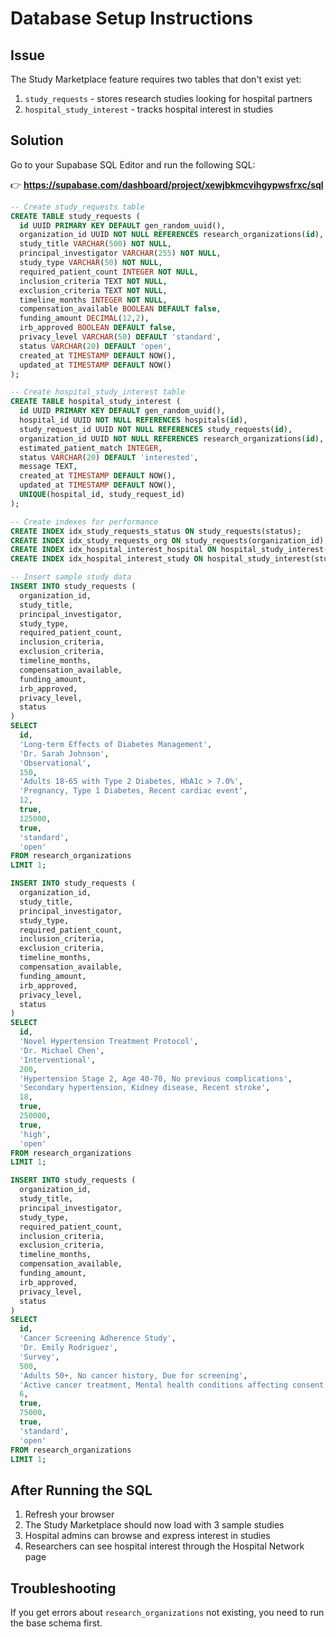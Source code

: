 # Database Setup Instructions

## Issue
The Study Marketplace feature requires two tables that don't exist yet:
1. `study_requests` - stores research studies looking for hospital partners
2. `hospital_study_interest` - tracks hospital interest in studies

## Solution

Go to your Supabase SQL Editor and run the following SQL:

👉 **https://supabase.com/dashboard/project/xewjbkmcvihgypwsfrxc/sql**

```sql
-- Create study_requests table
CREATE TABLE study_requests (
  id UUID PRIMARY KEY DEFAULT gen_random_uuid(),
  organization_id UUID NOT NULL REFERENCES research_organizations(id),
  study_title VARCHAR(500) NOT NULL,
  principal_investigator VARCHAR(255) NOT NULL,
  study_type VARCHAR(50) NOT NULL,
  required_patient_count INTEGER NOT NULL,
  inclusion_criteria TEXT NOT NULL,
  exclusion_criteria TEXT NOT NULL,
  timeline_months INTEGER NOT NULL,
  compensation_available BOOLEAN DEFAULT false,
  funding_amount DECIMAL(12,2),
  irb_approved BOOLEAN DEFAULT false,
  privacy_level VARCHAR(50) DEFAULT 'standard',
  status VARCHAR(20) DEFAULT 'open',
  created_at TIMESTAMP DEFAULT NOW(),
  updated_at TIMESTAMP DEFAULT NOW()
);

-- Create hospital_study_interest table
CREATE TABLE hospital_study_interest (
  id UUID PRIMARY KEY DEFAULT gen_random_uuid(),
  hospital_id UUID NOT NULL REFERENCES hospitals(id),
  study_request_id UUID NOT NULL REFERENCES study_requests(id),
  organization_id UUID NOT NULL REFERENCES research_organizations(id),
  estimated_patient_match INTEGER,
  status VARCHAR(20) DEFAULT 'interested',
  message TEXT,
  created_at TIMESTAMP DEFAULT NOW(),
  updated_at TIMESTAMP DEFAULT NOW(),
  UNIQUE(hospital_id, study_request_id)
);

-- Create indexes for performance
CREATE INDEX idx_study_requests_status ON study_requests(status);
CREATE INDEX idx_study_requests_org ON study_requests(organization_id);
CREATE INDEX idx_hospital_interest_hospital ON hospital_study_interest(hospital_id);
CREATE INDEX idx_hospital_interest_study ON hospital_study_interest(study_request_id);

-- Insert sample study data
INSERT INTO study_requests (
  organization_id,
  study_title,
  principal_investigator,
  study_type,
  required_patient_count,
  inclusion_criteria,
  exclusion_criteria,
  timeline_months,
  compensation_available,
  funding_amount,
  irb_approved,
  privacy_level,
  status
)
SELECT
  id,
  'Long-term Effects of Diabetes Management',
  'Dr. Sarah Johnson',
  'Observational',
  150,
  'Adults 18-65 with Type 2 Diabetes, HbA1c > 7.0%',
  'Pregnancy, Type 1 Diabetes, Recent cardiac event',
  12,
  true,
  125000,
  true,
  'standard',
  'open'
FROM research_organizations
LIMIT 1;

INSERT INTO study_requests (
  organization_id,
  study_title,
  principal_investigator,
  study_type,
  required_patient_count,
  inclusion_criteria,
  exclusion_criteria,
  timeline_months,
  compensation_available,
  funding_amount,
  irb_approved,
  privacy_level,
  status
)
SELECT
  id,
  'Novel Hypertension Treatment Protocol',
  'Dr. Michael Chen',
  'Interventional',
  200,
  'Hypertension Stage 2, Age 40-70, No previous complications',
  'Secondary hypertension, Kidney disease, Recent stroke',
  18,
  true,
  250000,
  true,
  'high',
  'open'
FROM research_organizations
LIMIT 1;

INSERT INTO study_requests (
  organization_id,
  study_title,
  principal_investigator,
  study_type,
  required_patient_count,
  inclusion_criteria,
  exclusion_criteria,
  timeline_months,
  compensation_available,
  funding_amount,
  irb_approved,
  privacy_level,
  status
)
SELECT
  id,
  'Cancer Screening Adherence Study',
  'Dr. Emily Rodriguez',
  'Survey',
  500,
  'Adults 50+, No cancer history, Due for screening',
  'Active cancer treatment, Mental health conditions affecting consent',
  6,
  true,
  75000,
  true,
  'standard',
  'open'
FROM research_organizations
LIMIT 1;
```

## After Running the SQL

1. Refresh your browser
2. The Study Marketplace should now load with 3 sample studies
3. Hospital admins can browse and express interest in studies
4. Researchers can see hospital interest through the Hospital Network page

## Troubleshooting

If you get errors about `research_organizations` not existing, you need to run the base schema first.

